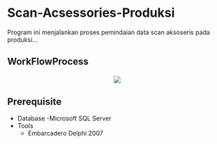 # Scan-Acsessories-Produksi
Program ini menjalankan proses pemindaian data scan aksoseris pada produksi...
## <p>WorkFlowProcess<p>
  
 <p align="center">
  <img src="https://user-images.githubusercontent.com/31466177/84240569-6d5bdd80-ab28-11ea-91bc-facc5e87b9be.png"/>
</p> 
  
## Prerequisite
- Database
  -Microsoft SQL Server
- Tools
  - Embarcadero Delphi 2007

